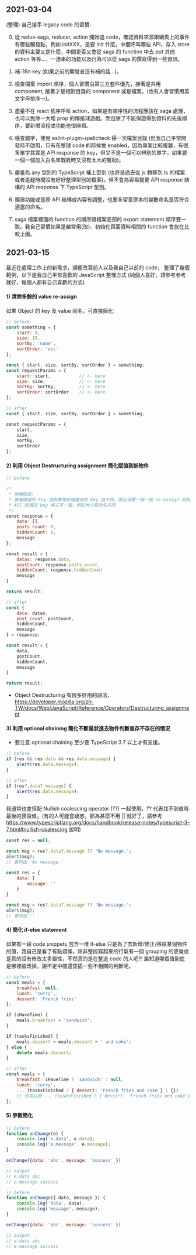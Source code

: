 

## 2021-03-04

(整理) 自己接手 legacy code 的習慣:

0. 從 redux-saga, reducer, action 開始追 code，確認資料來源跟網頁上的事件有哪些觸發點，例如 initXXX，是要 init 什麼，中間呼叫哪些 API，存入 store 的資料主要又是什麼，中間是否又會從 saga 的 function 中去 put 其他 action 等等...，一連串的功能以及行為可以從 saga 的撰寫得到一些資訊。

1. 補 i18n key (如果之前的開發者沒有補的話...)。

2. 檢查檔案 import 順序，個人習慣由第三方套件優先，接著是共用 component, 接著才是相對目錄的 component 或是檔案。(也有人會習慣用英文字母排序～)。

3. 盡量不在 react 依序呼叫 action，如果是有順序性的流程應該在 saga 處理，也可以免除一大堆 prop 的傳接球遊戲。而且除了不能保證得到資料的先後順序，要新增流程或功能也很麻煩。

4. 檢查錯字，使用 eslint-plugin-spellcheck 掃一次檔案目錄 (但我自己平常開發時不啟用，只有在整理 code 的時候會 enabled，因為專案比較複雜，有很多單字其實是 API response 的 key，但又不是一個可以辨別的單字，如果要一個一個加入白名單既耗時又沒有太大的幫助)。

5. 盡量為 any 型別的 TypeScript 補上型別 (也許是過去從 js 轉移到 ts 的檔案或者是趕時間沒有好好整理型別的檔案)。但不會為容易變更 API response 結構的 API response 下 TypeScript 型別。

6. 擴展功能或是原 API 結構或內容有調整，也要多留意原本的變數命名是否符合適當的命名。

7. saga 檔案裡面的 function 的順序跟檔案底部的 export statement 順序要一致。我自己習慣如果是越常用(改)、初始化頁面資料相關的 function 會放在比較上面。


## 2021-03-15

最近在處理工作上的新需求，順便改寫前人以及我自己以前的 code，
整理了幾個範例，以下是我自己平常喜歡的 JavaScript 整理方式 (純個人喜好，請參考參考就好，每個人都有自己喜歡的方式)


#### 1) 清除多餘的 value re-assign

如果 Object 的 key 及 value 同名，可直接簡化:

```js
// before
const something = {
    start: 0,
    size: 10,
    sortBy: 'name',
    sortOrder: 'asc'
};

const { start, size, sortBy, sortOrder } = something;
const requestParams = {
    start: start,           // <- here
    size: size,             // <- here
    sortBy: sortBy,         // <- here
    sortOrder: sortOrder    // <- here
};
```


```js
// after
const { start, size, sortBy, sortOrder } = something;

const requestParams = {
    start,
    size,
    sortBy,
    sortOrder
};
```

#### 2) 利用 Object Destructuring assignment 簡化賦值到新物件

```js
// before

/*
 * 情境假設:
 * 後端傳遞的 key 值與實際前端儲存的 key 值不同，就必須要一個一個 re-assign 到指定的 object key
 * API 回傳的 key 格式不一致，例如大小寫命名不同
 */
const response = {
    data: [],
    posts_count: 0,
    hiddenCount: 0,
    message
};

const result = {
    datas: response.data,
    postCount: response.posts_count,
    hiddenCount: response.hiddenCount
    message
}

return result;
```

```js
// after
const {
    data: datas,
    post_count: postCount,
    hiddenCount,
    message
} = response;

const result = {
    data,
    postCount,
    hiddenCount,
    message
}

return result;
```

* Object Destructuring 有很多好用的語法，https://developer.mozilla.org/zh-TW/docs/Web/JavaScript/Reference/Operators/Destructuring_assignment


#### 3) 利用 optional chaining 簡化不斷巢狀進去物件判斷值存不存在的情況

* 要注意 optional chaining 至少要 TypeScript 3.7 以上才有支援。

```js
// before
if (res && res.data && res.data.message) {
    alert(res.data.message);
}
```

```js
// after
if (res?.data?.message) {
    alert(res.data.message);
}
```

我通常也會搭配 Nullish coalescing operator (??) 一起使用，?? 代表找不到值時最後的預設值。(有的人可能會疑惑，那為甚麼不用 || 就好了，請參考 https://www.typescriptlang.org/docs/handbook/release-notes/typescript-3-7.html#nullish-coalescing 說明)

```js
const res = null;

const msg = res?.data?.message ?? 'No message.';
alert(msg);
// 會印出 'No message.'
```


```js
const res = {
    data: {
        message: ''
    }
}

const msg = res?.data?.message ?? 'No message.';
alert(msg);
// 會印出 ''
```


#### 4) 簡化 if-else statement

如果有一段 code snippets 包含一堆 if-else 只是為了去新增/修正/移除某個物件的值，我自己是看了有點煩躁，除非整段寫起來的行氣有一個 grouping 的感覺或是真的沒有修改太多屬性，不然真的是在整追 code 的人吧?! 誰知道哪個值到底是哪裡被改掉，說不定中間還穿插一些不相關的判斷呢。

```js
// before
const meals = {
    breakfast: null,
    lunch: 'curry',
    dessert: 'French fries'
};

if (iHaveTime) {
    meals.breakfast = 'sandwich';
}

if (tasksFinished) {
    meals.dessert = meals.dessert + ' and coke';
} else {
    delete meals.dessert;
}

```

```js
// after
const meals = {
    breakfast: iHaveTime ? 'sandwich' : null,
    lunch: 'curry',
    ... (tasksFinished ? { dessert: 'French fries and coke'} : {}) 
    // 也可以是 ... (tasksFinished ? { dessert: 'French fries and coke'} : undefined ) ，看情況啦~
};
```


#### 5) 參數簡化

```js
// before
function onChange(e) {
    console.log('e.data', e.data);
    console.log('e.message', e.message);
}

onChange({data: 'abc', message: 'success' })

// output
// e.data abc
// e.message success

```

```js
// before
function onChange({ data, message }) {
    console.log('data', data);
    console.log('message', message);
}

onChange({data: 'abc', message: 'success' })

// output
// e.data abc
// e.message success

```
